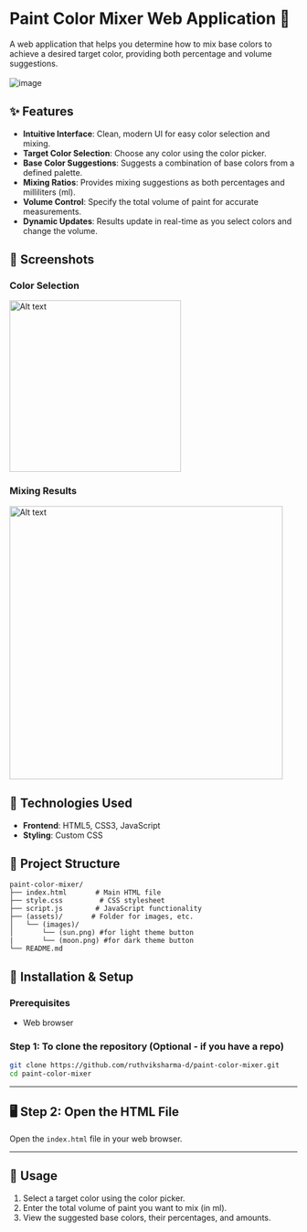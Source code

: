# Paint Color Mixer Web Application 🎨

A web application that helps you determine how to mix base colors to achieve a desired target color, providing both percentage and volume suggestions.
<br><br>
![image](https://github.com/user-attachments/assets/ae557904-64ae-4c73-ab7a-1edfd339745e)
<br>
## ✨ Features

-   **Intuitive Interface**: Clean, modern UI for easy color selection and mixing.
-   **Target Color Selection**: Choose any color using the color picker.
-   **Base Color Suggestions**: Suggests a combination of base colors from a defined palette.
-   **Mixing Ratios**: Provides mixing suggestions as both percentages and milliliters (ml).
-   **Volume Control**: Specify the total volume of paint for accurate measurements.
-   **Dynamic Updates**: Results update in real-time as you select colors and change the volume.

## 📱 Screenshots

### Color Selection

<img src="https://github.com/user-attachments/assets/531f76b3-65ca-438f-96f3-0a54f6639d76" alt="Alt text" width="300">

### Mixing Results

<img src="https://github.com/user-attachments/assets/6b266737-61c6-448d-827f-43324fb1d5d7" alt="Alt text" width="478">

## 🔧 Technologies Used

-   **Frontend**: HTML5, CSS3, JavaScript
-   **Styling**: Custom CSS

## 📁 Project Structure

```
paint-color-mixer/
├── index.html       # Main HTML file
├── style.css         # CSS stylesheet
├── script.js        # JavaScript functionality
├── (assets)/       # Folder for images, etc.
│   └── (images)/
│       └── (sun.png) #for light theme button
|       └── (moon.png) #for dark theme button 
└── README.md        
```

## 🚀 Installation & Setup

### Prerequisites

-   Web browser

### Step 1: To clone the repository (Optional - if you have a repo)

```bash
git clone https://github.com/ruthviksharma-d/paint-color-mixer.git
cd paint-color-mixer
```
---
## 🖥️ Step 2: Open the HTML File

Open the `index.html` file in your web browser.

---

## 🧰 Usage

1. Select a target color using the color picker.
2. Enter the total volume of paint you want to mix (in ml).
3. View the suggested base colors, their percentages, and amounts.
